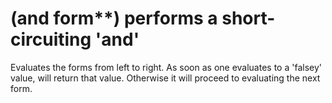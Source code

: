 # (and form**) performs a short-circuiting 'and'
Evaluates the forms from left to right. As soon as one evaluates to a 'falsey' value, will return that value. Otherwise it will proceed to evaluating the next form.
